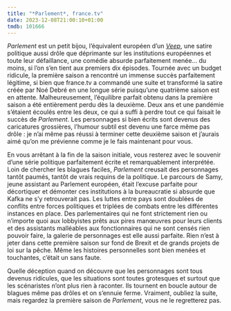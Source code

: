 ```yaml
---
title: "*Parlement*, france.tv"
date: 2023-12-08T21:00:10+01:00
tmdb: 101666 
---
```


*Parlement* est un petit bijou, l’équivalent européen d’un [*Veep*](https://voiretmanger.fr/veep-iannucci-hbo/), une satire politique aussi drôle que déprimante sur les institutions européennes et toute leur défaillance, une comédie absurde parfaitement menée… du moins, si l’on s’en tient aux premiers dix épisodes. Tournée avec un budget ridicule, la première saison a rencontré un immense succès parfaitement légitime, si bien que france.tv a commandé une suite et transformé la satire créée par Noé Debré en une longue série puisqu’une quatrième saison est en attente. Malheureusement, l’équilibre parfait obtenu dans la première saison a été entièrement perdu dès la deuxième. Deux ans et une pandémie s’étaient écoulés entre les deux, ce qui a suffi à perdre tout ce qui faisait le succès de *Parlement*. Les personnages si bien écrits sont devenus des caricatures grossières, l’humour subtil est devenu une farce même pas drôle : je n’ai même pas réussi à terminer cette deuxième saison et j’aurais aimé qu’on me prévienne comme je le fais maintenant pour vous. 

En vous arrêtant à la fin de la saison initiale, vous resterez avec le souvenir d’une série politique parfaitement écrite et remarquablement interprétée. Loin de chercher les blagues faciles, *Parlement* creusait des personnages tantôt paumés, tantôt de vrais requins de la politique. Le parcours de Samy, jeune assistant au Parlement européen, était l’excuse parfaite pour décortiquer et démonter ces institutions à la bureaucratie si absurde que Kafka ne s’y retrouverait pas. Les luttes entre pays sont doublées de conflits entre forces politiques et triplées de combats entre les différentes instances en place. Des parlementaires qui ne font strictement rien ou n’importe quoi aux lobbyistes prêts aux pires manœuvres pour leurs clients et des assistants malléables aux fonctionnaires qui ne sont censés rien pouvoir faire, la galerie de personnages est elle aussi parfaite. Rien n’est à jeter dans cette première saison sur fond de Brexit et de grands projets de loi sur la pêche. Même les histoires personnelles sont bien menées et touchantes, c’était un sans faute.

Quelle déception quand on découvre que les personnages sont tous devenus ridicules, que les situations sont toutes grotesques et surtout que les scénaristes n’ont plus rien à raconter. Ils tournent en boucle autour de blagues même pas drôles et on s’ennuie ferme. Vraiment, oubliez la suite, mais regardez la première saison de *Parlement*, vous ne le regretterez pas.  


